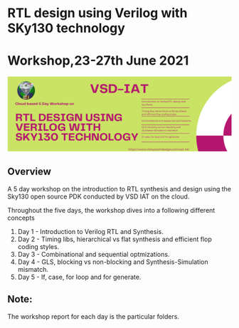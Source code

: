 # RTL design using Verilog with SKy130 technology 

<h1> Workshop,23-27th June 2021 </h1>

<img src="Capture.PNG" alt="poster"/>

<h2> Overview </h2>

<p> A 5 day workshop on the introduction to RTL synthesis and design using the Sky130 open source PDK conducted by VSD IAT on the cloud. </p>

<p> Throughout the five days, the workshop dives into a following different concepts </p>

<OL>
    <LI>Day 1 - Introduction to Verilog RTL and Synthesis. </LI>
    <LI>Day 2 -  Timing libs, hierarchical vs flat synthesis and efficient flop coding styles.</LI>
    <LI>Day 3 - Combinational and sequential optmizations. </LI>
    <LI>Day 4 - GLS, blocking vs non-blocking and Synthesis-Simulation mismatch. </LI>
    <LI>Day 5 - If, case, for loop and for generate. </LI>    
</OL>

<h2> Note: </h2>

The workshop report for each day is the particular folders.
